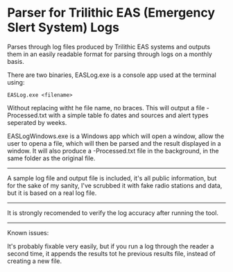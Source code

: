 # Parser for Trilithic EAS (Emergency Slert System) Logs

Parses through log files produced by Trilithic EAS systems and outputs them in an easily readable format for parsing through logs on a monthly basis.

There are two binaries, EASLog.exe is a console app used at the terminal using:

```
EASLog.exe <filename>
```
Without replacing <filename> witht he file name, no braces.  This will output a file <filename>-Processed.txt with a simple table fo dates and sources and alert types seperated by weeks.

EASLogWindows.exe is a Windows app which will open a window, allow the user to opena a file, which will then be parsed and the result displayed in a window.  It will also produce a <filename>-Processed.txt file in the background, in the same folder as the original file.

---

A sample log file and output file is included, it's all public information, but for the sake of my sanity, I've scrubbed it with fake radio stations and data, but it is based on a real log file.

---

It is strongly recomended to verify the log accuracy after running the tool.

---

Known issues:

It's probably fixable very easily, but if you run a log through the reader a second time, it appends the results tot he previous results file, instead of creating a new file.